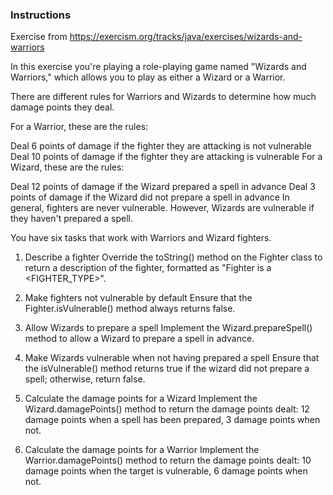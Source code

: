 ### Instructions

Exercise from https://exercism.org/tracks/java/exercises/wizards-and-warriors

In this exercise you're playing a role-playing game named "Wizards and Warriors," which allows you to play as either a Wizard or a Warrior.

There are different rules for Warriors and Wizards to determine how much damage points they deal.

For a Warrior, these are the rules:

Deal 6 points of damage if the fighter they are attacking is not vulnerable
Deal 10 points of damage if the fighter they are attacking is vulnerable
For a Wizard, these are the rules:

Deal 12 points of damage if the Wizard prepared a spell in advance
Deal 3 points of damage if the Wizard did not prepare a spell in advance
In general, fighters are never vulnerable. However, Wizards are vulnerable if they haven't prepared a spell.

You have six tasks that work with Warriors and Wizard fighters.

1. Describe a fighter
   Override the toString() method on the Fighter class to return a description of the fighter, formatted as "Fighter is a <FIGHTER_TYPE>".

2. Make fighters not vulnerable by default
   Ensure that the Fighter.isVulnerable() method always returns false.

3. Allow Wizards to prepare a spell
   Implement the Wizard.prepareSpell() method to allow a Wizard to prepare a spell in advance.

4. Make Wizards vulnerable when not having prepared a spell
   Ensure that the isVulnerable() method returns true if the wizard did not prepare a spell; otherwise, return false.

5. Calculate the damage points for a Wizard
   Implement the Wizard.damagePoints() method to return the damage points dealt: 12 damage points when a spell has been prepared, 3 damage points when not.

6. Calculate the damage points for a Warrior
   Implement the Warrior.damagePoints() method to return the damage points dealt: 10 damage points when the target is vulnerable, 6 damage points when not.

